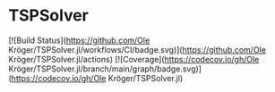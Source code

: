 # TSPSolver

[![Build Status](https://github.com/Ole Kröger/TSPSolver.jl/workflows/CI/badge.svg)](https://github.com/Ole Kröger/TSPSolver.jl/actions)
[![Coverage](https://codecov.io/gh/Ole Kröger/TSPSolver.jl/branch/main/graph/badge.svg)](https://codecov.io/gh/Ole Kröger/TSPSolver.jl)
